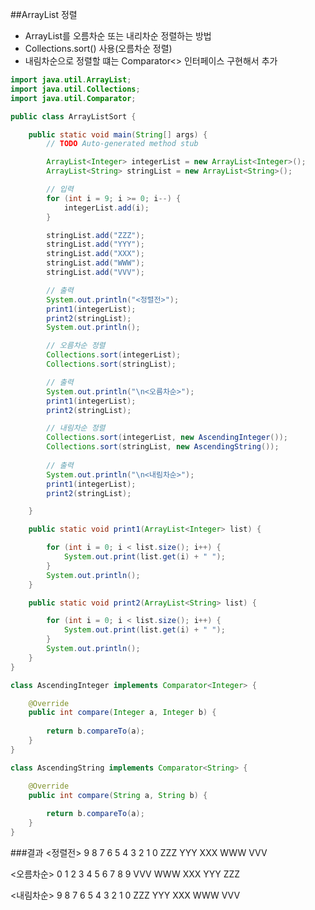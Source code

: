 ##ArrayList 정렬
- ArrayList를 오름차순 또는 내리차순 정렬하는 방법
- Collections.sort() 사용(오름차순 정렬)
- 내림차순으로 정렬할 떄는 Comparator<> 인터페이스 구현해서 추가

```java
import java.util.ArrayList;
import java.util.Collections;
import java.util.Comparator;

public class ArrayListSort {

	public static void main(String[] args) {
		// TODO Auto-generated method stub

		ArrayList<Integer> integerList = new ArrayList<Integer>();
		ArrayList<String> stringList = new ArrayList<String>();

		// 입력
		for (int i = 9; i >= 0; i--) {
			integerList.add(i);
		}

		stringList.add("ZZZ");
		stringList.add("YYY");
		stringList.add("XXX");
		stringList.add("WWW");
		stringList.add("VVV");

		// 출력
		System.out.println("<정렬전>");
		print1(integerList);
		print2(stringList);
		System.out.println();

		// 오름차순 정렬
		Collections.sort(integerList);
		Collections.sort(stringList);

		// 출력
		System.out.println("\n<오름차순>");
		print1(integerList);
		print2(stringList);

		// 내림차순 정렬
		Collections.sort(integerList, new AscendingInteger());
		Collections.sort(stringList, new AscendingString());
		
		// 출력
		System.out.println("\n<내림차순>");
		print1(integerList);
		print2(stringList);

	}

	public static void print1(ArrayList<Integer> list) {

		for (int i = 0; i < list.size(); i++) {
			System.out.print(list.get(i) + " ");
		}
		System.out.println();
	}

	public static void print2(ArrayList<String> list) {

		for (int i = 0; i < list.size(); i++) {
			System.out.print(list.get(i) + " ");
		}
		System.out.println();
	}
}

class AscendingInteger implements Comparator<Integer> {

	@Override
	public int compare(Integer a, Integer b) {
		
		return b.compareTo(a);
	}
}

class AscendingString implements Comparator<String> {

	@Override
	public int compare(String a, String b) {
		
		return b.compareTo(a);
	}
}
```

###결과
<정렬전>
9 8 7 6 5 4 3 2 1 0 
ZZZ YYY XXX WWW VVV 


<오름차순>
0 1 2 3 4 5 6 7 8 9 
VVV WWW XXX YYY ZZZ 

<내림차순>
9 8 7 6 5 4 3 2 1 0 
ZZZ YYY XXX WWW VVV